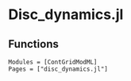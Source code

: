 # Disc_dynamics.jl

## Functions

```@autodocs
Modules = [ContGridModML]
Pages = ["disc_dynamics.jl"]
```